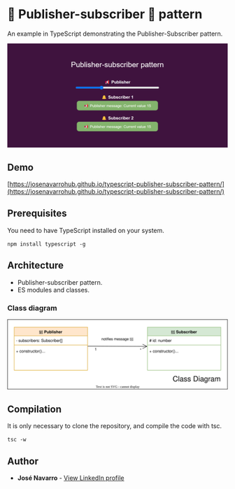# 📢 Publisher-subscriber 🔔 pattern
An example in TypeScript demonstrating the Publisher-Subscriber pattern.

[![Publisher-subscriber pattern](https://github.com/josenavarrohub/typescript-publisher-subscriber-pattern/blob/main/demo.png?raw=true)](https://josenavarrohub.github.io/typescript-publisher-subscriber-pattern/)

## Demo
[https://josenavarrohub.github.io/typescript-publisher-subscriber-pattern/](https://josenavarrohub.github.io/typescript-publisher-subscriber-pattern/)

## Prerequisites
You need to have TypeScript installed on your system.
```
npm install typescript -g
```

## Architecture
* Publisher-subscriber pattern.
* ES modules and classes.

### Class diagram
[![Foodify](https://raw.githubusercontent.com/josenavarrohub/typescript-publisher-subscriber-pattern/main/class-diagram.drawio.svg)](https://josenavarrohub.github.io/typescript-publisher-subscriber-pattern/)

## Compilation

It is only necessary to clone the repository, and compile the code with tsc.

```
tsc -w
```

## Author
* **José Navarro** - [View LinkedIn profile](https://www.linkedin.com/in/josenavarroortiz/)

